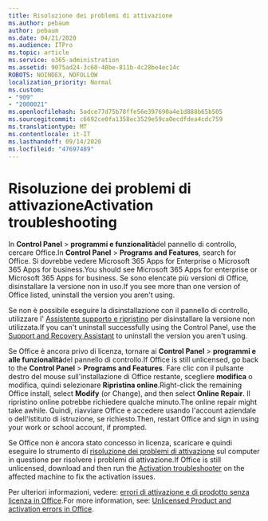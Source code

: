 ```yaml
---
title: Risoluzione dei problemi di attivazione
ms.author: pebaum
author: pebaum
ms.date: 04/21/2020
ms.audience: ITPro
ms.topic: article
ms.service: o365-administration
ms.assetid: 9075ad24-3c60-48be-811b-4c28be4ec14c
ROBOTS: NOINDEX, NOFOLLOW
localization_priority: Normal
ms.custom:
- "909"
- "2000021"
ms.openlocfilehash: 5adce77d75b78ffe56e397690a4e1d888b65b505
ms.sourcegitcommit: c6692ce0fa1358ec3529e59ca0ecdfdea4cdc759
ms.translationtype: MT
ms.contentlocale: it-IT
ms.lasthandoff: 09/14/2020
ms.locfileid: "47697489"
---
```

# <a name="activation-troubleshooting"></a><span data-ttu-id="c3418-102">Risoluzione dei problemi di attivazione</span><span class="sxs-lookup"><span data-stu-id="c3418-102">Activation troubleshooting</span></span>

<span data-ttu-id="c3418-103">In **Control Panel** \> **programmi e funzionalità**del pannello di controllo, cercare Office.</span><span class="sxs-lookup"><span data-stu-id="c3418-103">In **Control Panel** \> **Programs and Features**, search for Office.</span></span> <span data-ttu-id="c3418-104">Si dovrebbe vedere Microsoft 365 Apps for Enterprise o Microsoft 365 Apps for business.</span><span class="sxs-lookup"><span data-stu-id="c3418-104">You should see Microsoft 365 Apps for enterprise or Microsoft 365 Apps for business.</span></span> <span data-ttu-id="c3418-105">Se sono elencate più versioni di Office, disinstallare la versione non in uso.</span><span class="sxs-lookup"><span data-stu-id="c3418-105">If you see more than one version of Office listed, uninstall the version you aren't using.</span></span>
  
<span data-ttu-id="c3418-106">Se non è possibile eseguire la disinstallazione con il pannello di controllo, utilizzare l' [Assistente supporto e ripristino](https://aka.ms/SARA-OfficeUninstall-Alchemy) per disinstallare la versione non utilizzata.</span><span class="sxs-lookup"><span data-stu-id="c3418-106">If you can't uninstall successfully using the Control Panel, use the [Support and Recovery Assistant](https://aka.ms/SARA-OfficeUninstall-Alchemy) to uninstall the version you aren't using.</span></span>
  
<span data-ttu-id="c3418-107">Se Office è ancora privo di licenza, tornare ai **Control Panel** \> **programmi e alle funzionalità**del pannello di controllo.</span><span class="sxs-lookup"><span data-stu-id="c3418-107">If Office is still unlicensed, go back to the **Control Panel** \> **Programs and Features**.</span></span> <span data-ttu-id="c3418-108">Fare clic con il pulsante destro del mouse sull'installazione di Office restante, scegliere **modifica** o modifica, quindi selezionare **Ripristina online**.</span><span class="sxs-lookup"><span data-stu-id="c3418-108">Right-click the remaining Office install, select **Modify** (or Change), and then select **Online Repair**.</span></span> <span data-ttu-id="c3418-109">Il ripristino online potrebbe richiedere qualche minuto.</span><span class="sxs-lookup"><span data-stu-id="c3418-109">The online repair might take awhile.</span></span> <span data-ttu-id="c3418-110">Quindi, riavviare Office e accedere usando l'account aziendale o dell'Istituto di istruzione, se richiesto.</span><span class="sxs-lookup"><span data-stu-id="c3418-110">Then, restart Office and sign in using your work or school account, if prompted.</span></span>
  
<span data-ttu-id="c3418-111">Se Office non è ancora stato concesso in licenza, scaricare e quindi eseguire lo strumento di [risoluzione dei problemi di attivazione](https://aka.ms/SARA-OfficeActivation-Alchemy) sul computer in questione per risolvere i problemi di attivazione.</span><span class="sxs-lookup"><span data-stu-id="c3418-111">If Office is still unlicensed, download and then run the [Activation troubleshooter](https://aka.ms/SARA-OfficeActivation-Alchemy) on the affected machine to fix the activation issues.</span></span>
  
<span data-ttu-id="c3418-112">Per ulteriori informazioni, vedere: [errori di attivazione e di prodotto senza licenza in Office](https://support.office.com/article/0d23d3c0-c19c-4b2f-9845-5344fedc4380).</span><span class="sxs-lookup"><span data-stu-id="c3418-112">For more information, see: [Unlicensed Product and activation errors in Office](https://support.office.com/article/0d23d3c0-c19c-4b2f-9845-5344fedc4380).</span></span>
